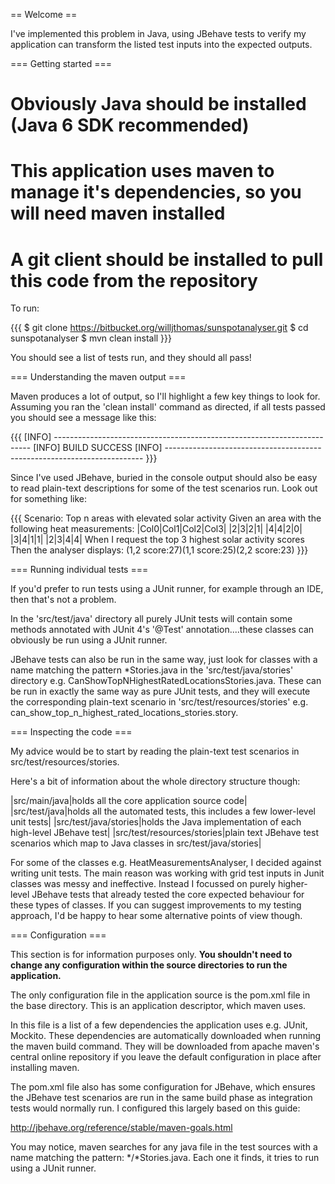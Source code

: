 == Welcome ==

I've implemented this problem in Java, using JBehave tests to verify my application can transform the listed test inputs into the expected outputs.

=== Getting started ===

# Obviously Java should be installed (Java 6 SDK recommended)
# This application uses maven to manage it's dependencies, so you will need maven installed
# A git client should be installed to pull this code from the repository

To run:

{{{
$ git clone https://bitbucket.org/willjthomas/sunspotanalyser.git
$ cd sunspotanalyser
$ mvn clean install
}}}

You should see a list of tests run, and they should all pass! 

=== Understanding the maven output ===

Maven produces a lot of output, so I'll highlight a few key things to look for. Assuming you ran the 'clean install' command as directed, if all tests passed you should see a message like this:

{{{
[INFO] ------------------------------------------------------------------------
[INFO] BUILD SUCCESS
[INFO] ------------------------------------------------------------------------
}}}

Since I've used JBehave, buried in the console output should also be easy to read plain-text descriptions for some of the test scenarios run. Look out for something like:

{{{
Scenario: Top n areas with elevated solar activity
Given an area with the following heat measurements:
|Col0|Col1|Col2|Col3|
|2|3|2|1|
|4|4|2|0|
|3|4|1|1|
|2|3|4|4|
When I request the top 3 highest solar activity scores
Then the analyser displays: (1,2 score:27)(1,1 score:25)(2,2 score:23)
}}}

=== Running individual tests ===

If you'd prefer to run tests using a JUnit runner, for example through an IDE, then that's not a  problem. 

In the 'src/test/java' directory all purely JUnit tests will contain some methods annotated with JUnit 4's '@Test' annotation....these classes can obviously be run using a JUnit runner. 

JBehave tests can also be run in the same way, just look for classes with a name matching the pattern *Stories.java in the 'src/test/java/stories' directory e.g. CanShowTopNHighestRatedLocationsStories.java. These can be run in exactly the same way as pure JUnit tests, and they will execute the corresponding plain-text scenario in 'src/test/resources/stories' e.g. can_show_top_n_highest_rated_locations_stories.story.


=== Inspecting the code ===

My advice would be to start by reading the plain-text test scenarios in src/test/resources/stories.

Here's a bit of information about the whole directory structure though:

|src/main/java|holds all the core application source code|
|src/test/java|holds all the automated tests, this includes a few lower-level unit tests|
|src/test/java/stories|holds the Java implementation of each high-level JBehave test|
|src/test/resources/stories|plain text JBehave test scenarios which map to Java classes in src/test/java/stories|

For some of the classes e.g. HeatMeasurementsAnalyser, I decided against writing unit tests. The main reason was working with grid test inputs in Junit classes was messy and ineffective. Instead I focussed on purely higher-level JBehave tests that already tested the core expected behaviour for these types of classes. If you can suggest improvements to my testing approach, I'd be happy to hear some alternative points of view though.


=== Configuration ===

This section is for information purposes only. **You shouldn't need to change any configuration within the source directories to run the application.**

The only configuration file in the application source is the pom.xml file in the base directory. This is an application descriptor, which maven uses.

In this file is a list of a few dependencies the application uses e.g. JUnit, Mockito. These dependencies are automatically downloaded when running the maven build command. They will be downloaded from apache maven's central online repository if you leave the default configuration in place after installing maven.

The pom.xml file also has some configuration for JBehave, which ensures the JBehave test scenarios are run in the same build phase as integration tests would normally run. I configured this largely based on this guide:

http://jbehave.org/reference/stable/maven-goals.html

You may notice, maven searches for any java file in the test sources with a name matching the pattern: */*Stories.java. Each one it finds, it tries to run using a JUnit runner.

